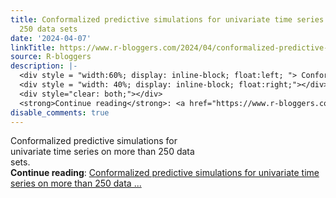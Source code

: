 ```yaml
---
title: Conformalized predictive simulations for univariate time series on more than
  250 data sets
date: '2024-04-07'
linkTitle: https://www.r-bloggers.com/2024/04/conformalized-predictive-simulations-for-univariate-time-series-on-more-than-250-data-sets/
source: R-bloggers
description: |-
  <div style = "width:60%; display: inline-block; float:left; "> Conformalized predictive simulations for univariate time series on more than 250 data sets.</div>
  <div style = "width: 40%; display: inline-block; float:right;"></div>
  <div style="clear: both;"></div>
  <strong>Continue reading</strong>: <a href="https://www.r-bloggers.com/2024/04/conformalized-predictive-simulations-for-univariate-time-series-on-more-than-250-data-sets/">Conformalized predictive simulations for univariate time series on more than 250 data ...
disable_comments: true
---
```

<div style = "width:60%; display: inline-block; float:left; "> Conformalized predictive simulations for univariate time series on more than 250 data sets.</div>
<div style = "width: 40%; display: inline-block; float:right;"></div>
<div style="clear: both;"></div>
<strong>Continue reading</strong>: <a href="https://www.r-bloggers.com/2024/04/conformalized-predictive-simulations-for-univariate-time-series-on-more-than-250-data-sets/">Conformalized predictive simulations for univariate time series on more than 250 data ...